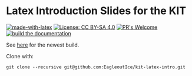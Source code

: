 # Latex Introduction Slides for the KIT

[![made-with-latex](https://img.shields.io/badge/Made%20with-LaTeX-1f425f.svg)](https://www.latex-project.org/) [![License: CC BY-SA 4.0](https://img.shields.io/badge/License-CC_BY--SA_4.0-lightgrey.svg)](https://creativecommons.org/licenses/by-sa/4.0/) [![PR's Welcome](https://img.shields.io/badge/PRs-welcome-brightgreen.svg?style=flat)](http://makeapullrequest.com) [![build the documentation](https://github.com/EagleoutIce/kit-latex-intro/actions/workflows/compile.yaml/badge.svg)](https://github.com/EagleoutIce/kit-latex-intro/actions/workflows/compile.yaml)

See [here](https://media.githubusercontent.com/media/EagleoutIce/kit-latex-intro/gh-pages/build/kit-latex-intro.pdf) for the newest build.

Clone with:

```shell
git clone --recursive git@github.com:EagleoutIce/kit-latex-intro.git
```